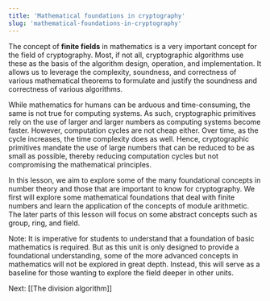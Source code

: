 ```yaml
---
title: 'Mathematical foundations in cryptography'
slug: 'mathematical-foundations-in-cryptography'
---
```


The concept of **finite fields** in mathematics is a very important concept for the field of cryptography. Most, if not all, cryptographic algorithms use these as the basis of the algorithm design, operation, and implementation. It allows us to leverage the complexity, soundness, and correctness of various mathematical theorems to formulate and justify the soundness and correctness of various algorithms.

While mathematics for humans can be arduous and time-consuming, the same is not true for computing systems. As such, cryptographic primitives rely on the use of larger and larger numbers as computing systems become faster. However, computation cycles are not cheap either. Over time, as the cycle increases, the time complexity does as well. Hence, cryptographic primitives mandate the use of large numbers that can be reduced to be as small as possible, thereby reducing computation cycles but not compromising the mathematical principles.

In this lesson, we aim to explore some of the many foundational concepts in number theory and those that are important to know for cryptography. We first will explore some mathematical foundations that deal with finite numbers and learn the application of the concepts of module arithmetic. The later parts of this lesson will focus on some abstract concepts such as group, ring, and field.

Note: It is imperative for students to understand that a foundation of basic mathematics is required. But as this unit is only designed to provide a foundational understanding, some of the more advanced concepts in mathematics will not be explored in great depth. Instead, this will serve as a baseline for those wanting to explore the field deeper in other units.

Next: [[The division algorithm]]
